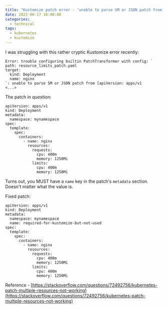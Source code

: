 ```yaml
---
title: "Kustomize patch error - 'unable to parse SM or JSON patch from'"
date: 2022-06-17 16:00:00
categories:
  - technical
tags:
  - kubernetes
  - kustomize
---
```

I was struggling with this rather cryptic Kustomize error recently:
```
Error: trouble configuring builtin PatchTransformer with config: `
path: resource_limits_patch.yaml
target:
  kind: Deployment
  name: nginx
`: unable to parse SM or JSON patch from [apiVersion: apps/v1
<...>
```
The patch in question:
```
apiVersion: apps/v1
kind: Deployment
metadata:
  namespace: mynamespace
spec:
  template:
    spec:
      containers:
        - name: nginx
          resources:
            requests:
              cpu: 400m
              memory: 1250Mi
            limits:
              cpu: 400m
              memory: 1250Mi
```
Turns out, you MUST have a `name` key in the patch's `metadata` section. Doesn't matter what the value is.

Fixed patch:
```
apiVersion: apps/v1
kind: Deployment
metadata:
  namespace: mynamespace
  name: required-for-kustomize-but-not-used
spec:
  template:
    spec:
      containers:
        - name: nginx
          resources:
            requests:
              cpu: 400m
              memory: 1250Mi
            limits:
              cpu: 400m
              memory: 1250Mi
```
Reference - [https://stackoverflow.com/questions/72492756/kubernetes-patch-multiple-resources-not-working](https://stackoverflow.com/questions/72492756/kubernetes-patch-multiple-resources-not-working)
